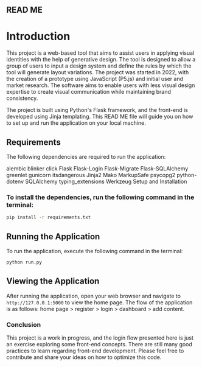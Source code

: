 ## READ ME

# Introduction

This project is a web-based tool that aims to assist users in applying visual identities with the help of generative design. The tool is designed to allow a group of users to input a design system and define the rules by which the tool will generate layout variations. The project was started in 2022, with the creation of a prototype using JavaScript (P5.js) and initial user and market research. The software aims to enable users with less visual design expertise to create visual communication while maintaining brand consistency.

The project is built using Python's Flask framework, and the front-end is developed using Jinja templating. This READ ME file will guide you on how to set up and run the application on your local machine.

## Requirements

The following dependencies are required to run the application:

alembic
blinker
click
Flask
Flask-Login
Flask-Migrate
Flask-SQLAlchemy
greenlet
gunicorn
itsdangerous
Jinja2
Mako
MarkupSafe
psycopg2
python-dotenv
SQLAlchemy
typing_extensions
Werkzeug
Setup and Installation

### To install the dependencies, run the following command in the terminal:

```bash
pip install -r requirements.txt
```

## Running the Application
To run the application, execute the following command in the terminal:

```bash
python run.py
```

## Viewing the Application

After running the application, open your web browser and navigate to `http://127.0.0.1:5000` to view the home page. The flow of the application is as follows: home page > register > login > dashboard > add content.

### Conclusion

This project is a work in progress, and the login flow presented here is just an exercise exploring some front-end concepts. There are still many good practices to learn regarding front-end development. Please feel free to contribute and share your ideas on how to optimize this code.